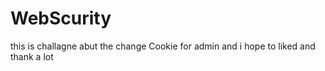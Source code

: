 # WebScurity

this is challagne abut the change Cookie for admin 
and i hope to liked and thank a lot 
